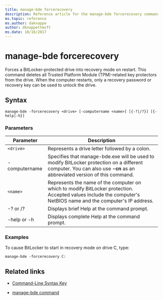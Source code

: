 ```yaml
---
title: manage-bde forcerecovery
description: Reference article for the manage-bde forcerecovery command, which forces a BitLocker-protected drive into recovery mode on restart.
ms.topic: reference
ms.author: daknappe
author: dknappettmsft
ms.date: 10/16/2017
---
```


# manage-bde forcerecovery

Forces a BitLocker-protected drive into recovery mode on restart. This command deletes all Trusted Platform Module (TPM)-related key protectors from the drive. When the computer restarts, only a recovery password or recovery key can be used to unlock the drive.

## Syntax

```
manage-bde -forcerecovery <drive> [-computername <name>] [{-?|/?}] [{-help|-h}]
```

### Parameters

| Parameter | Description |
| --------- | ----------- |
| `<drive>` | Represents a drive letter followed by a colon. |
| -computername | Specifies that manage-bde.exe will be used to modify BitLocker protection on a different computer. You can also use **-cn** as an abbreviated version of this command. |
| `<name>` | Represents the name of the computer on which to modify BitLocker protection. Accepted values include the computer's NetBIOS name and the computer's IP address. |
| -? or /? | Displays brief Help at the command prompt. |
| -help or -h | Displays complete Help at the command prompt. |

### Examples

To cause BitLocker to start in recovery mode on drive C, type:

```
manage-bde -forcerecovery C:
```

## Related links

- [Command-Line Syntax Key](command-line-syntax-key.md)

- [manage-bde command](manage-bde.md)
